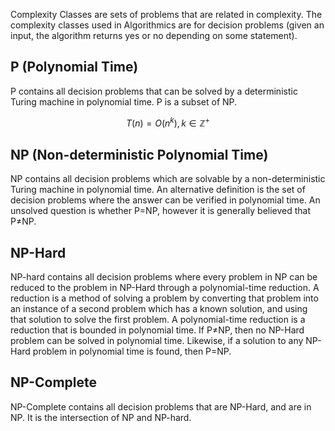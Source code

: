 Complexity Classes are sets of problems that are related in complexity. The complexity classes used in Algorithmics are for decision problems (given an input, the algorithm returns yes or no depending on some statement).
## P (Polynomial Time)
P contains all decision problems that can be solved by a deterministic Turing machine in polynomial time. P is a subset of NP.


$$
T(n)=O(n^k),k \in { \mathbb{Z}^+ }
$$


## NP (Non-deterministic Polynomial Time)
NP contains all decision problems which are solvable by a non-deterministic Turing machine in polynomial time. An alternative definition is the set of decision problems where the answer can be verified in polynomial time. An unsolved question is whether P=NP, however it is generally believed that P≠NP.
## NP-Hard
NP-hard contains all decision problems where every problem in NP can be reduced to the problem in NP-Hard through a polynomial-time reduction. A reduction is a method of solving a problem by converting that problem into an instance of a second problem which has a known solution, and using that solution to solve the first problem. A polynomial-time reduction is a reduction that is bounded in polynomial time. If P≠NP, then no NP-Hard problem can be solved in polynomial time. Likewise, if a solution to any NP-Hard problem in polynomial time is found, then P=NP.
## NP-Complete
NP-Complete contains all decision problems that are NP-Hard, and are in NP. It is the intersection of NP and NP-hard.